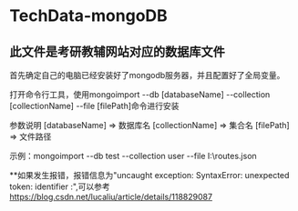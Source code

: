# TechData-mongoDB


## 此文件是考研教辅网站对应的数据库文件


首先确定自己的电脑已经安装好了mongodb服务器，并且配置好了全局变量。


打开命令行工具，使用mongoimport --db [databaseName] --collection [collectionName] --file [filePath]命令进行安装


参数说明
[databaseName] => 数据库名
[collectionName] => 集合名
[filePath] => 文件路径


示例：mongoimport --db test --collection user --file I:\routes.json


**如果发生报错，报错信息为"uncaught exception: SyntaxError: unexpected token: identifier :",可以参考 https://blog.csdn.net/lucaliu/article/details/118829087
